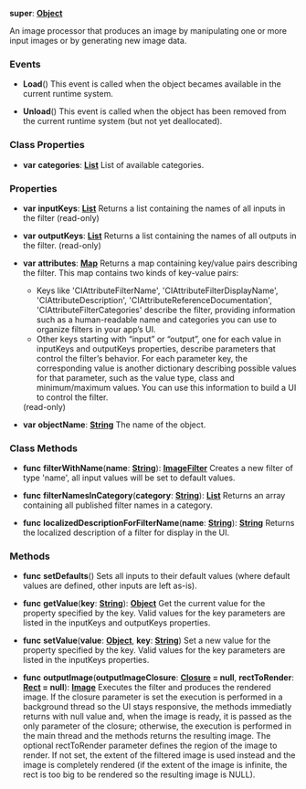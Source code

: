 **super**: **[Object](Object.md)**

An image processor that produces an image by manipulating one or more input images or by generating new image data.

### Events

* **Load**()
This event is called when the object becames available in the current runtime system.

* **Unload**()
This event is called when the object has been removed from the current runtime system (but not yet deallocated).



### Class Properties

* **var** **categories**: **[List](../gravity/list.md)**
List of available categories.



### Properties

* **var** **inputKeys**: **[List](../gravity/list.md)**
Returns a list containing the names of all inputs in the filter \(read-only\)

* **var** **outputKeys**: **[List](../gravity/list.md)**
Returns a list containing the names of all outputs in the filter. \(read-only\)

* **var** **attributes**: **[Map](../gravity/map.md)**
Returns a map containing key/value pairs describing the filter. This map contains two kinds of key-value pairs:<ul><li>Keys like 'CIAttributeFilterName', 'CIAttributeFilterDisplayName', 'CIAttributeDescription', 'CIAttributeReferenceDocumentation', 'CIAttributeFilterCategories' describe the filter, providing information such as a human-readable name and categories you can use to organize filters in your app’s UI.</li><li>Other keys starting with “input” or “output”, one for each value in inputKeys and outputKeys properties, describe parameters that control the filter’s behavior. For each parameter key, the corresponding value is another dictionary describing possible values for that parameter, such as the value type, class and minimum/maximum values. You can use this information to build a UI to control the filter.</li></ul> \(read-only\)

* **var** **objectName**: **[String](../gravity/types.md)**
The name of the object.



### Class Methods

* **func** **filterWithName**(**name**: **[String](../gravity/types.md)**): <strong>[ImageFilter](ImageFilter.md)</strong> 
Creates a new filter of type 'name', all input values will be set to default values.

* **func** **filterNamesInCategory**(**category**: **[String](../gravity/types.md)**): <strong>[List](../gravity/list.md)</strong> 
Returns an array containing all published filter names in a category.

* **func** **localizedDescriptionForFilterName**(**name**: **[String](../gravity/types.md)**): <strong>[String](../gravity/types.md)</strong> 
Returns the localized description of a filter for display in the UI.



### Methods

* **func** **setDefaults**()
Sets all inputs to their default values (where default values are defined, other inputs are left as-is).

* **func** **getValue**(**key**: **[String](../gravity/types.md)**): <strong>[Object](../gravity/types.md)</strong> 
Get the current value for the property specified by the key. Valid values for the key parameters are listed in the inputKeys and outputKeys properties.

* **func** **setValue**(**value**: **[Object](../gravity/types.md)**, **key**: **[String](../gravity/types.md)**)
Set a new value for the property specified by the key. Valid values for the key parameters are listed in the inputKeys properties.

* **func** **outputImage**(**outputImageClosure**: **[Closure](../gravity/closure.md) = null**, **rectToRender**: **[Rect](Rect.md) = null**): <strong>[Image](Image.md)</strong> 
Executes the filter and produces the rendered image. If the closure parameter is set the execution is performed in a background thread so the UI stays responsive, the methods immediatly returns with null value and, when the image is ready, it is passed as the only parameter of the closure; otherwise, the execution is performed in the main thread and the methods returns the resulting image. The optional rectToRender parameter defines the region of the image to render. If not set, the extent of the filtered image is used instead and the image is completely rendered (if the extent of the image is infinite, the rect is too big to be rendered so the resulting image is NULL).





